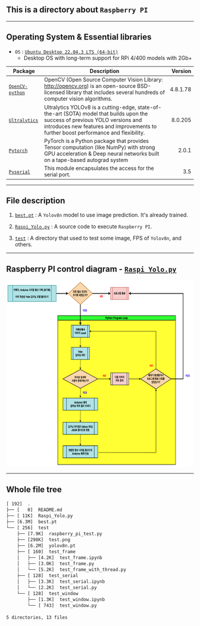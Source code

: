 ## This is a directory about `Raspberry PI`

---
## Operating System & Essential libraries

- `OS` : [`Ubuntu Desktop 22.04.3 LTS (64-bit)`](https://ubuntu.com/download/raspberry-pi)
    - Desktop OS with long-term support for RPi 4/400 models with 2Gb+

|Package|Description|Version|
|-------|---|------:|
|[`OpenCV-python`](https://github.com/opencv/opencv-python?tab=readme-ov-file)|OpenCV (Open Source Computer Vision Library: http://opencv.org) is an open-source BSD-licensed library that includes several hundreds of computer vision algorithms.|   4.8.1.78|
|[`Ultralytics`](https://github.com/ultralytics/ultralytics)|Ultralytics YOLOv8 is a cutting-edge, state-of-the-art (SOTA) model that builds upon the success of previous YOLO versions and introduces new features and improvements to further boost performance and flexibility.|   8.0.205|
|[`Pytorch`](https://github.com/pytorch/pytorch)|PyTorch is a Python package that provides Tensor computation (like NumPy) with strong GPU acceleration & Deep neural networks built on a tape-based autograd system|   2.0.1|
|[`Pyserial`](https://pyserial.readthedocs.io/en/latest/index.html)|This module encapsulates the access for the serial port.|    3.5|


---
## File description
1. [`best.pt`](./)  :   A `Yolov8n` model to use image prediction. It's already trained.

2. [`Raspi_Yolo.py`](./Raspi_Yolo.py)   :   A source code to execute `Raspberry PI`.

3. [`test`](./test/)    :   A directory that used to test some image, FPS of `Yolov8n`, and others.

---
## Raspberry PI control diagram - [`Raspi_Yolo.py`](./Raspi_Yolo.py)

<p align="center">
    <img src="../image/raspberry_diagram_full.drawio.png" style="height :500px" title="시연연상_고속"/>
</p>


---
## Whole file tree

```
[ 192]  .
├── [   0]  README.md
├── [ 11K]  Raspi_Yolo.py
├── [6.3M]  best.pt
└── [ 256]  test
    ├── [7.9K]  raspberry_pi_test.py
    ├── [298K]  test.png
    ├── [6.2M]  yolov8n.pt
    ├── [ 160]  test_frame
    │   ├── [4.2K]  test_frame.ipynb
    │   ├── [3.0K]  test_frame.py
    │   └── [5.2K]  test_frame_with_thread.py
    ├── [ 128]  test_serial
    │   ├── [3.3K]  test_serial.ipynb
    │   └── [2.2K]  test_serial.py
    └── [ 128]  test_window
        ├── [1.3K]  test_window.ipynb
        └── [ 743]  test_window.py

5 directories, 13 files
```